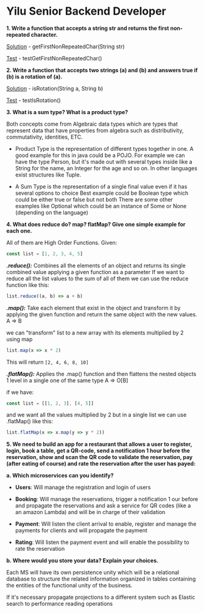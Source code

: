 # Yilu Senior Backend Developer

**1. Write a function that accepts a string str and returns the first non-repeated character.**

[Solution](https://github.com/ronn/yilu-test/blob/master/src/main/java/YiluService.java) - getFirstNonRepeatedChar(String  str)

[Test](https://github.com/ronn/yilu-test/blob/master/src/test/java/YiluTest.java) - testGetFirstNonRepeatedChar()

**2. Write a function that accepts two strings (a) and (b) and answers true if (b) is a rotation of (a).**

[Solution](https://github.com/ronn/yilu-test/blob/master/src/main/java/YiluService.java) - isRotation(String  a, String  b)

[Test](https://github.com/ronn/yilu-test/blob/master/src/test/java/YiluTest.java) - testIsRotation()

**3. What is a sum type? What is a product type?**

Both concepts come from Algebraic data types which are types that represent data that have properties from algebra such as distributivity, commutativity, identities, ETC.

- Product Type is the representation of different types together in one.
A good example for this in java could be a POJO.
For example we can have the type Person, but it's made out with several types inside like a String for the name, an Integer for the age and so on.
In other languages exist structures like Tuple.

- A Sum Type is the representation of a single final value even if it has several options to choice
Best example could be Boolean type which could be either true or false but not both
There are some other examples like Optional which could be an instance of Some or None (depending on the language)

**4. What does reduce do? map? flatMap? Give one simple example for each one.**

All of them are High Order Functions.
Given:
```javascript
const list = [1, 2, 3, 4, 5]
```

***.reduce():*** Combines all the elements of an object and returns its single combined value applying a given function as a parameter
If we want to reduce all the list values to the sum of all of them we can use the reduce function like this:

```javascript
list.reduce((a, b) => a + b)
```

***.map():*** Take each element that exist in the object and transform it by applying the given function and return the same object with the new values. A => B

we can "transform" list to a new array with its elements multiplied by 2 using map
```javascript
list.map(x => x * 2)
```		
This will return `[2, 4, 6, 8, 10]`

***.flatMap():*** Applies the .map() function and then flattens the nested objects 1 level in a single one of the same type A => O[B]
 
if we have:
```javascript
const list = [[1, 2, 3], [4, 5]]
```
and we want all the values multiplied by 2 but in a single list we can use .flatMap() like this:
```javascript
list.flatMap(x => x.map(y => y * 2))
```

**5. We need to build an app for a restaurant that allows a user to register, login, book a table, get a QR-code, send a notification 1 hour before the reservation, show and scan the QR code to validate the reservation, pay (after eating of course) and rate the reservation after the user has payed:**

**a. Which microservices can you identify?**

- **Users**: Will manage the registration and login of users
- **Booking**: Will manage the reservations, trigger a notification 1 our before
	and propagate the reservations and ask a service for QR codes (like a an amazon Lambda) and will be in charge of their validation

- **Payment**: Will listen the client arrival to enable, register and manage the payments for clients and will propagate the payment
- **Rating**: Will listen the payment event and will enable the possibility to rate the reservation

**b. Where would you store your data? Explain your choices.**

Each MS will have its own persistence unity which will be a relational database to structure the related information organized in tables containing the entities of the functional unity of the business.

If it's necessary propagate projections to a different system such as Elastic search to performance reading operations